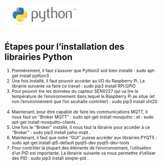 ![Pyhton](https://github.com/wbouchard98/hello-world/blob/b0a1c2ca098754fc5b32db06101120003069b15e/pyhton.PNG)
# Étapes pour l’installation des librairies Python

1) Premièrement, il faut s’assurer que Pyhton3 soit bien installé : sudo apt-get install python3 .
2) Une fois installé, il faut pouvoir accéder au I/O du Raspberry Pi. La librairie suivante va faire ce travail : sudo pip3 install RPI.GPIO
3) Pour pouvoir lire les données du capteur SEN0227 qui va lire la température de l’environnement dans lequel le Raspberry Pi se situe (et non l’environnement que l’on souhaite contrôler) : sudo pip3 install sht20 .
4) Maintenant, pour être capable de faire les communications MQTT, il nous faut un ‘’Broker MQTT’’ : sudo apt-get install mosquitto : et : sudo apt-get install mosquitto-clients .
5) Une fois le ‘’Broker’’ installé, il nous faut la librairie pour accéder à ce ‘’Broker’’ : sudo pip3 install paho-mqtt .
6) Maintenant, il faut que notre ‘’GUI’’ puisse accéder aux librairies PYQT5 : sudo apt-get install qt5-default pyqt5-dev pyqt5-dev-tools
7) Pour contrôler la plupart des éléments de l’environnement, l’utilisation d’un PID est importante. La librairie suivante va nous permettre d’utiliser des PID : sudo pip3 install simple-pid .
